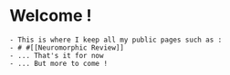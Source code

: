 # Welcome !
	- This is where I keep all my public pages such as :
	- # #[[Neuromorphic Review]]
	- ... That's it for now
	- ... But more to come !